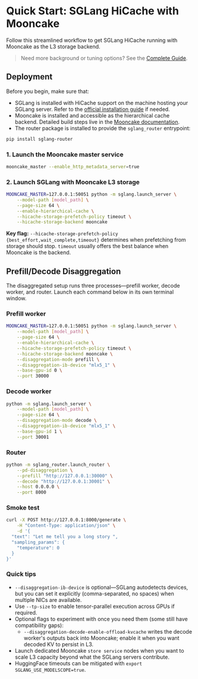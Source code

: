 # Quick Start: SGLang HiCache with Mooncake

Follow this streamlined workflow to get SGLang HiCache running with Mooncake as the L3 storage backend.

> Need more background or tuning options? See the [Complete Guide](hicache-integration-v1.md).

## Deployment

Before you begin, make sure that:

- SGLang is installed with HiCache support on the machine hosting your SGLang server. Refer to the [official installation guide](https://docs.sglang.ai/start/install.html) if needed.
- Mooncake is installed and accessible as the hierarchical cache backend. Detailed build steps live in the [Mooncake documentation](https://kvcache-ai.github.io/Mooncake/getting_started/build.html).
- The router package is installed to provide the `sglang_router` entrypoint:

```bash
pip install sglang-router
```

### 1. Launch the Mooncake master service

```bash
mooncake_master --enable_http_metadata_server=true
```

### 2. Launch SGLang with Mooncake L3 storage

```bash
MOONCAKE_MASTER=127.0.0.1:50051 python -m sglang.launch_server \
    --model-path [model_path] \
    --page-size 64 \
    --enable-hierarchical-cache \
    --hicache-storage-prefetch-policy timeout \
    --hicache-storage-backend mooncake
```

**Key flag:** `--hicache-storage-prefetch-policy {best_effort,wait_complete,timeout}` determines when prefetching from storage should stop. `timeout` usually offers the best balance when Mooncake is the backend.

## Prefill/Decode Disaggregation

The disaggregated setup runs three processes—prefill worker, decode worker, and router. Launch each command below in its own terminal window.

### Prefill worker

```bash
MOONCAKE_MASTER=127.0.0.1:50051 python -m sglang.launch_server \
    --model-path [model_path] \
    --page-size 64 \
    --enable-hierarchical-cache \
    --hicache-storage-prefetch-policy timeout \
    --hicache-storage-backend mooncake \
    --disaggregation-mode prefill \
    --disaggregation-ib-device "mlx5_1" \
    --base-gpu-id 0 \
    --port 30000
```

### Decode worker

```bash
python -m sglang.launch_server \
    --model-path [model_path] \
    --page-size 64 \
    --disaggregation-mode decode \
    --disaggregation-ib-device "mlx5_1" \
    --base-gpu-id 1 \
    --port 30001
```

### Router

```bash
python -m sglang_router.launch_router \
    --pd-disaggregation \
    --prefill "http://127.0.0.1:30000" \
    --decode "http://127.0.0.1:30001" \
    --host 0.0.0.0 \
    --port 8000
```

### Smoke test

```bash
curl -X POST http://127.0.0.1:8000/generate \
    -H "Content-Type: application/json" \
    -d '{
  "text": "Let me tell you a long story ",
  "sampling_params": {
    "temperature": 0
  }
}'
```

### Quick tips

- `--disaggregation-ib-device` is optional—SGLang autodetects devices, but you can set it explicitly (comma-separated, no spaces) when multiple NICs are available.
- Use `--tp-size` to enable tensor-parallel execution across GPUs if required.
- Optional flags to experiment with once you need them (some still have compatibility gaps):
  - `--disaggregation-decode-enable-offload-kvcache` writes the decode worker's outputs back into Mooncake; enable it when you want decoded KV to persist in L3.
- Launch dedicated Mooncake `store service` nodes when you want to scale L3 capacity beyond what the SGLang servers contribute.
- HuggingFace timeouts can be mitigated with `export SGLANG_USE_MODELSCOPE=true`.
